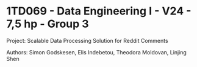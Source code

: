 # 1TD069 - Data Engineering I - V24 - 7,5 hp - Group 3

Project: Scalable Data Processing Solution for Reddit Comments

Authors: Simon Godskesen, Elis Indebetou, Theodora Moldovan, Linjing Shen
